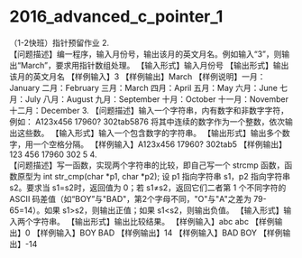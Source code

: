 # 2016_advanced_c_pointer_1
（1-2快班）指针预留作业
2.	
【问题描述】编一程序，输入月份号，输出该月的英文月名。例如输入“3”，则输出“March”，要求用指针数组处理。
【输入形式】输入月份号
【输出形式】输出该月的英文月名
【样例输入】3
【样例输出】March
【样例说明】一月：January 二月：February 三月：March 四月：April  五月：May 六月：June 七月：July  八月：August 九月：September 十月：October 十一月：November  十二月：December
3.
【问题描述】输入一个字符串，内有数字和非数字字符，例如：
A123x456 17960? 302tab5876
将其中连续的数字作为一个整数，依次输出这些数。
【输入形式】输入一个包含数字的字符串。
【输出形式】输出多个数字，用一个空格分隔。
【样例输入】A123x456 17960? 302tab5
【样例输出】123 456 17960 302 5
4.	
【问题描述】写一函数，实现两个字符串的比较，即自己写一个 strcmp 函数，函数原型为
int str_cmp(char *p1, char *p2);
设 p1 指向字符串 s1，p2 指向字符串 s2。要求当 s1=s2时，返回值为 0；若 s1≠s2，返回它们二者第 1 个不同字符的 ASCII 码差值（如“BOY”与"BAD"，第2个字母不同，"O"与"A"之差为 79-65=14）。如果 s1>s2，则输出正值；如果 s1<s2，则输出负值。
【输入形式】输入两个字符串。
【输出形式】输出比较结果。
【样例输入】abc abc
【样例输出】0
【样例输入】BOY BAD
【样例输出】14
【样例输入】BAD BOY
【样例输出】-14
